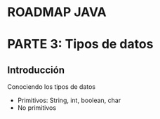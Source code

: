 # ROADMAP JAVA

# PARTE 3: Tipos de datos

## Introducción 
Conociendo los tipos de datos
- Primitivos: String, int, boolean, char
- No primitivos